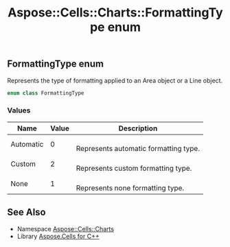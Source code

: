 ﻿---
title: Aspose::Cells::Charts::FormattingType enum
linktitle: FormattingType
second_title: Aspose.Cells for C++ API Reference
description: 'Aspose::Cells::Charts::FormattingType enum. Represents the type of formatting applied to an Area object or a Line object in C++.'
type: docs
weight: 5200
url: /cpp/aspose.cells.charts/formattingtype/
---
## FormattingType enum


Represents the type of formatting applied to an Area object or a Line object.

```cpp
enum class FormattingType
```

### Values

| Name | Value | Description |
| --- | --- | --- |
| Automatic | 0 | <br>Represents automatic formatting type. |
| Custom | 2 | <br>Represents custom formatting type. |
| None | 1 | <br>Represents none formatting type. |

## See Also

* Namespace [Aspose::Cells::Charts](../)
* Library [Aspose.Cells for C++](../../)
